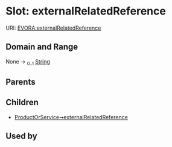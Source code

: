 
# Slot: externalRelatedReference



URI: [EVORA:externalRelatedReference](https://evora-project.eu/externalRelatedReference)


## Domain and Range

None &#8594;  <sub>0..1</sub> [String](types/String.md)

## Parents


## Children

 *  [ProductOrService➞externalRelatedReference](ProductOrService_externalRelatedReference.md)

## Used by

